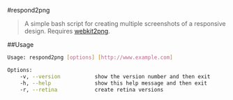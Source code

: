 #respond2png

> A simple bash script for creating multiple screenshots of a responsive design. Requires [webkit2png](https://github.com/paulhammond/webkit2png/).

##Usage

```bash
Usage: respond2png [options] [http://www.example.com]

Options:
    -v, --version           show the version number and then exit
    -h, --help              show this help message and then exit
    -r, --retina            create retina versions
```
